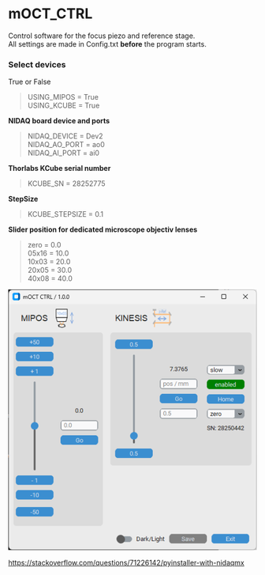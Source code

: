 # mOCT_CTRL

Control software for the focus piezo and reference stage. \
All settings are made in Config.txt **before** the program starts.

### Select devices

True or False

> USING_MIPOS = True \
> USING_KCUBE = True

**NIDAQ board device and ports**

> NIDAQ_DEVICE = Dev2 \
> NIDAQ_AO_PORT = ao0 \
> NIDAQ_AI_PORT = ai0

**Thorlabs KCube serial number**

> KCUBE_SN = 28252775

**StepSize**

> KCUBE_STEPSIZE = 0.1

**Slider position for dedicated microscope objectiv lenses**

> zero  =  0.0 \
> 05x16 = 10.0 \
> 10x03 = 20.0 \
> 20x05 = 30.0 \
> 40x08 = 40.0

![Screenshot from the GUI](GUI.png)

https://stackoverflow.com/questions/71226142/pyinstaller-with-nidaqmx
